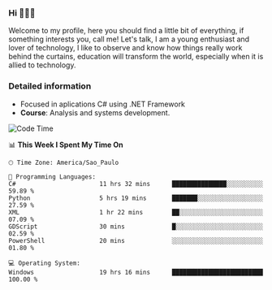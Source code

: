 


### Hi 🙋🏽‍♂️

Welcome to my profile, here you should find a little bit of everything, if something interests you, call me! Let's talk,
I am a young enthusiast and lover of technology, I like to observe and know how things really work behind the curtains, 
education will transform the world, especially when it is allied to technology.

### Detailed information
* Focused in aplications C# using .NET Framework
* **Course**: Analysis and systems development.

<!--START_SECTION:waka-->
![Code Time](http://img.shields.io/badge/Code%20Time-350%20hrs%209%20mins-blue)

📊 **This Week I Spent My Time On** 

```text
🕑︎ Time Zone: America/Sao_Paulo

💬 Programming Languages: 
C#                       11 hrs 32 mins      ███████████████░░░░░░░░░░   59.89 % 
Python                   5 hrs 19 mins       ███████░░░░░░░░░░░░░░░░░░   27.59 % 
XML                      1 hr 22 mins        ██░░░░░░░░░░░░░░░░░░░░░░░   07.09 % 
GDScript                 30 mins             █░░░░░░░░░░░░░░░░░░░░░░░░   02.59 % 
PowerShell               20 mins             ░░░░░░░░░░░░░░░░░░░░░░░░░   01.80 % 

💻 Operating System: 
Windows                  19 hrs 16 mins      █████████████████████████   100.00 % 
```


<!--END_SECTION:waka-->


